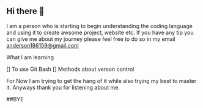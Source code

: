 ## Hi there 👋
I am a person who is starting to begin understanding the coding language and using it to create awsome project, website etc.
If you have any tip you can give me about my journey please feel free to do so in my email anderson186159@gmail.com


What I am learning

[] To use Git Bash
[] Methods about verson control

For Now I am trying to get the hang of it while also trying my best to master it. Anyways thank you for listening about me.

##BYE
